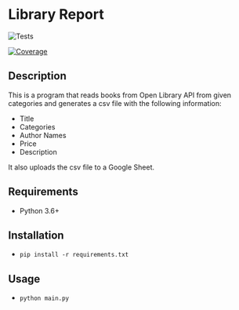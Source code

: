 # Library Report

![Tests](https://img.shields.io/github/actions/workflow/status/ovimatei/library-report/test.yml?branch=main)


[![Coverage](https://img.shields.io/badge/coverage-72%25-brightgreen)](coverage_report_url)


## Description

This is a program that reads books from Open Library API from given categories
and generates a csv file with the following information:

- Title
- Categories
- Author Names
- Price
- Description

It also uploads the csv file to a Google Sheet.

## Requirements
- Python 3.6+

## Installation
- `pip install -r requirements.txt`

## Usage

- `python main.py`